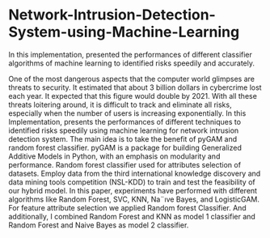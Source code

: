 # Network-Intrusion-Detection-System-using-Machine-Learning
In this implementation, presented the performances of different classifier algorithms of machine learning to identified risks speedily and accurately.

One of the most dangerous aspects that the computer world glimpses are threats to security.
It estimated that about 3 billion dollars in cybercrime lost each year. It expected that
this figure would double by 2021. With all these threats loitering around, it is difficult
to track and eliminate all risks, especially when the number of users is increasing exponentially.
In this Implementation, presents the performances of different techniques to
identified risks speedily using machine learning for network intrusion detection system.
The main idea is to take the benefit of pyGAM and random forest classifier. pyGAM
is a package for building Generalized Additive Models in Python, with an emphasis on
modularity and performance. Random forest classifier used for attributes selection of
datasets. Employ data from the third international knowledge discovery and data mining
tools competition (NSL-KDD) to train and test the feasibility of our hybrid model. In
this paper, experiments have performed with different algorithms like Random Forest,
SVC, KNN, Na¨ıve Bayes, and LogisticGAM. For feature attribute selection we applied
Random forest Classifier. And additionally, I combined Random Forest and KNN as
model 1 classifier and Random Forest and Naive Bayes as model 2 classifier.
